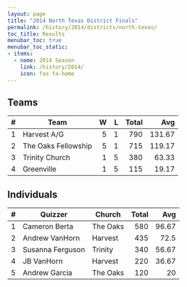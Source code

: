 ```yaml
---
layout: page
title: "2014 North Texas District Finals"
permalink: /history/2014/districts/north-texas/
toc_title: Results
menubar_toc: true
menubar_toc_static:
- items:
  - name: 2014 Season
    link: /history/2014/
    icon: fas fa-home
---
```


## Teams

|    # | Team                |    W |    L | Total |    Avg |
| ---: | ------------------- | ---: | ---: | ----: | -----: |
|    1 | Harvest A/G         |    5 |    1 |   790 | 131.67 |
|    2 | The Oaks Fellowship |    5 |    1 |   715 | 119.17 |
|    3 | Trinity Church      |    1 |    5 |   380 |  63.33 |
|    4 | Greenville          |    1 |    5 |   115 |  19.17 |

## Individuals

|    # | Quizzer          | Church   | Total |   Avg |
| ---: | ---------------- | -------- | ----: | ----: |
|    1 | Cameron Berta    | The Oaks |   580 | 96.67 |
|    2 | Andrew VanHorn   | Harvest  |   435 |  72.5 |
|    3 | Susanna Ferguson | Trinity  |   340 | 56.67 |
|    4 | JB VanHorn       | Harvest  |   220 | 36.67 |
|    5 | Andrew Garcia    | The Oaks |   120 |    20 |
